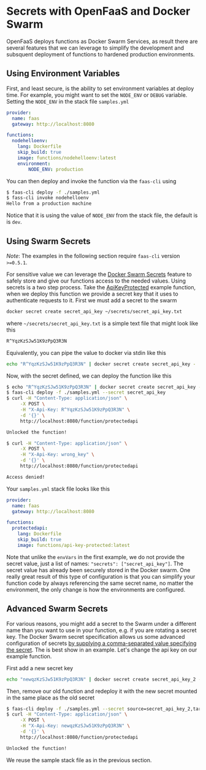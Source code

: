# Secrets with OpenFaaS and Docker Swarm

OpenFaaS deploys functions as Docker Swarm Services, as result there are several features that we can leverage to simplify the development and subsquent deployment of functions to hardened production environments.

## Using Environment Variables

First, and least secure, is the ability to set environment variables at deploy time. For example, you might want to set the `NODE_ENV` or `DEBUG` variable.  Setting the `NODE_ENV` in the stack file `samples.yml`
```yaml
provider:
  name: faas
  gateway: http://localhost:8080

functions:
  nodehelloenv:
    lang: Dockerfile
    skip_build: true
    image: functions/nodehelloenv:latest
    environment:
        NODE_ENV: production
```

You can then deploy and invoke the function via the `faas-cli` using
```sh
$ faas-cli deploy -f ./samples.yml
$ fass-cli invoke nodehelloenv
Hello from a production machine
```

Notice that it is using the value of `NODE_ENV` from the stack file, the default is is `dev`.


## Using Swarm Secrets

_Note_: The examples in the following section require `faas-cli` version `>=0.5.1`.

For sensitive value we can leverage the [Docker Swarm Secrets](https://docs.docker.com/engine/swarm/secrets/) feature to safely store and give our functions access to the needed values. Using secrets is a two step process.  Take the [ApiKeyProtected](../sample-functions/ApiKeyProtected) example function, when we deploy this function we provide a secret key that it uses to authenticate requests to it.  First we must add a secret to the swarm

```sh
docker secret create secret_api_key ~/secrets/secret_api_key.txt
```

where `~/secrets/secret_api_key.txt` is a simple text file that might look like this

```txt
R^YqzKzSJw51K9zPpQ3R3N
```

Equivalently, you can pipe the value to docker via stdin like this

```sh
echo "R^YqzKzSJw51K9zPpQ3R3N" | docker secret create secret_api_key -
```

Now, with the secret defined, we can deploy the function like this


```sh
$ echo "R^YqzKzSJw51K9zPpQ3R3N" | docker secret create secret_api_key -
$ faas-cli deploy -f ./samples.yml --secret secret_api_key
$ curl -H "Content-Type: application/json" \
     -X POST \
     -H "X-Api-Key: R^YqzKzSJw51K9zPpQ3R3N" \
     -d '{}' \
     http://localhost:8080/function/protectedapi

Unlocked the function!

$ curl -H "Content-Type: application/json" \
     -X POST \
     -H "X-Api-Key: wrong_key" \
     -d '{}' \
     http://localhost:8080/function/protectedapi

Access denied!
```

Your `samples.yml` stack file looks like this
```yaml
provider:
  name: faas
  gateway: http://localhost:8080

functions:
  protectedapi:
    lang: Dockerfile
    skip_build: true
    image: functions/api-key-protected:latest
```

Note that unlike the `envVars` in the first example, we do not provide the secret value, just a list of names: `"secrets": ["secret_api_key"]`. The secret value has already been securely stored in the Docker swarm.  One really great result of this type of configuration is that you can simplify your function code by always referencing the same secret name, no matter the environment, the only change is how the environments are configured.

## Advanced Swarm Secrets

For various reasons, you might add a secret to the Swarm under a different name than you want to use in your function, e.g. if you are rotating a secret key. The Docker Swarm secret specification allows us some advanced configuration of secrets [by supplying a comma-separated value specifying the secret](https://docs.docker.com/engine/reference/commandline/service_create/#create-a-service-with-secrets).  The is best show in an example. Let's change the api key on our example function.

First add a new secret key

```sh
echo "newqzKzSJw51K9zPpQ3R3N" | docker secret create secret_api_key_2 -
```

Then, remove our old function and redeploy it with the new secret mounted in the same place as the old secret

```sh
$ faas-cli deploy -f ./samples.yml --secret source=secret_api_key_2,target=secret_api_key  --replace
$ curl -H "Content-Type: application/json" \
     -X POST \
     -H "X-Api-Key: newqzKzSJw51K9zPpQ3R3N" \
     -d '{}' \
     http://localhost:8080/function/protectedapi

Unlocked the function!
```

We reuse the sample stack file as in the previous section.
